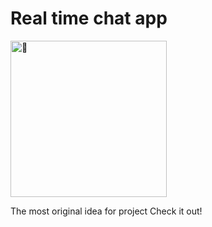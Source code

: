 # Real time chat app
<img src="https://fonts.gstatic.com/s/e/notoemoji/latest/1f44b/512.gif" alt="👋" width="250" height="250">

The most original idea for project 
Check it out!
